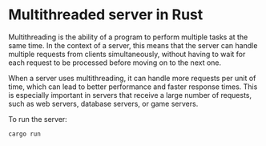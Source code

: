 # Multithreaded server in Rust

Multithreading is the ability of a program to perform multiple tasks at the same time. In the context of a server, this means that the server can handle multiple requests from clients simultaneously, without having to wait for each request to be processed before moving on to the next one.

When a server uses multithreading, it can handle more requests per unit of time, which can lead to better performance and faster response times. This is especially important in servers that receive a large number of requests, such as web servers, database servers, or game servers.

To run the server:

```
cargo run
```
